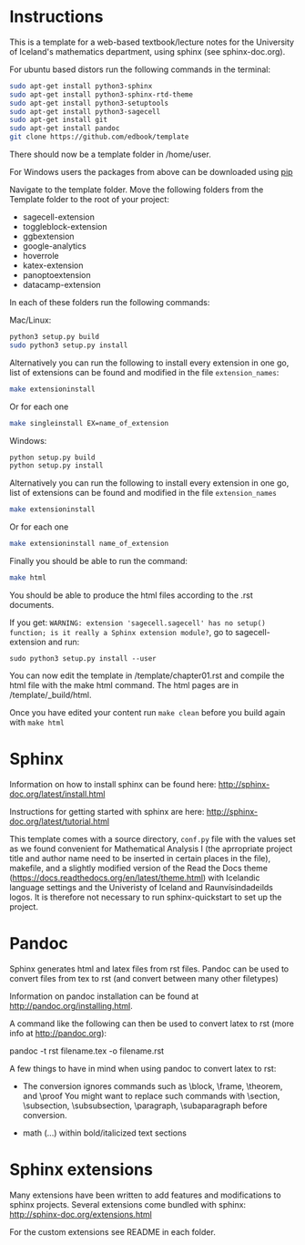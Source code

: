 # Instructions

This is a template for a web-based textbook/lecture notes for the University of Iceland's mathematics department, using sphinx (see sphinx-doc.org).

For ubuntu based distors run the following commands in the terminal:

```bash
sudo apt-get install python3-sphinx
sudo apt-get install python3-sphinx-rtd-theme
sudo apt-get install python3-setuptools
sudo apt-get install python3-sagecell
sudo apt-get install git
sudo apt-get install pandoc
git clone https://github.com/edbook/template
```
There should now be a template folder in /home/user.

For Windows users the packages from above can be downloaded using [pip](https://pypi.org/project/pip/)

Navigate to the template folder.
Move the following folders from the Template folder to the root of your project: 

* sagecell-extension
* toggleblock-extension
* ggbextension
* google-analytics
* hoverrole
* katex-extension
* panoptoextension
* datacamp-extension

In each of these folders run the following commands:

Mac/Linux: 
```bash
python3 setup.py build
sudo python3 setup.py install
```

Alternatively you can run the following to install every extension in one go, list of extensions can be found and modified in the file `extension_names`:
```bash
make extensioninstall
```

Or for each one
```bash
make singleinstall EX=name_of_extension
```

Windows:
```bash
python setup.py build
python setup.py install
```

Alternatively you can run the following to install every extension in one go, list of extensions can be found and modified in the file `extension_names`
```bash
make extensioninstall
```

Or for each one
```bash
make extensioninstall name_of_extension
```

Finally you should be able to run the command:
```bash
make html
```
You should be able to produce the html files according to the .rst documents.

If you get: `WARNING: extension 'sagecell.sagecell' has no setup() function; is it really a Sphinx extension module?`, go to sagecell-extension and run: 
```
sudo python3 setup.py install --user
```

You can now edit the template in /template/chapter01.rst and compile the html file with the make html command. The html pages are in /template/_build/html.

Once you have edited your content run `make clean` before you build again with `make html`

Sphinx
======
Information on how to install sphinx can be found here: http://sphinx-doc.org/latest/install.html

Instructions for getting started with sphinx are here: http://sphinx-doc.org/latest/tutorial.html

This template comes with a source directory, `conf.py` file with the values set as we found convenient for Mathematical Analysis I (the aprropriate project title and author name need to be inserted in certain places in the file), makefile, and a slightly modified version of the Read the Docs theme (https://docs.readthedocs.org/en/latest/theme.html) with Icelandic language settings and the Univeristy of Iceland and Raunvísindadeilds logos. It is therefore not necessary to run sphinx-quickstart to set up the project.


Pandoc
======
Sphinx generates html and latex files from rst files.
Pandoc can be used to convert files from tex to rst (and convert between many other filetypes) 

Information on pandoc installation can be found at http://pandoc.org/installing.html.

A command like the following can then be used to convert latex to rst (more info at http://pandoc.org):

pandoc -t rst filename.tex -o filename.rst

A few things to have in mind when using pandoc to convert latex to rst:

-   The conversion ignores commands such as \block, \frame, \theorem, and \proof
    You might want to replace such commands with \section, \subsection, \subsubsection, \paragraph, \subaparagraph before conversion.

-   math ($...$) within bold/italicized text sections


Sphinx extensions
=================
Many extensions have been written to add features and modifications to sphinx projects. 
Several extensions come bundled with sphinx: http://sphinx-doc.org/extensions.html

For the custom extensions see README in each folder.

